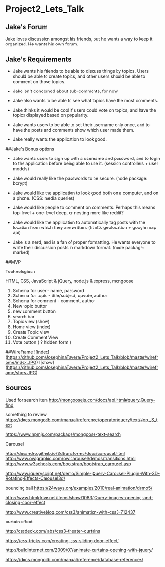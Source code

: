 # Project2_Lets_Talk

## Jake's Forum 
Jake loves discussion amongst his friends, but he wants a way to keep it organized. He wants his own forum.

## Jake's Requirements

- Jake wants his friends to be able to discuss things by topics. Users should be able to create topics, and other users should be able to comment on those topics.

- Jake isn't concerned about sub-comments, for now.

- Jake also wants to be able to see what topics have the most comments.

- Jake thinks it would be cool if users could vote on topics, and have the topics displayed based on popularity.

- Jake wants users to be able to set their username only once, and to have the posts and comments show which user made them.

- Jake really wants the application to look good.


##Jake's Bonus options

- Jake wants users to sign up with a username and password, and to login to the application before being able to use it. (session controllers + user models)

- Jake would really like the passwords to be secure. (node package: bcrypt)

- Jake would like the application to look good both on a computer, and on a phone. (CSS: media queries)

- Jake would like people to comment on comments. Perhaps this means top-level + one-level deep, or nesting more like reddit?

- Jake would like the application to automatically tag posts with the location from which they are written. (html5: geolocation + google map api)

- Jake is a nerd, and is a fan of proper formatting. He wants everyone to write their discussion posts in markdown format. (node package: marked)


##MVP 

Technologies :

HTML, CSS, JavaScript & jQuery, node.js & express, mongoose

  1. Schema for user - name, password
  2. Schema for topic - title/subject, upvote, author
  3. Schema for comment - comment, author
  4. New topic button
  5. new comment button
  6. search bar
  7. Topic view (show)
  8. Home view (index)
  9. Create Topic view
  10. Create Comment View
  11. Vote button ( ? hidden form )


##WireFrame 
![index] (https://github.com/JosephinaTavera/Project2_Lets_Talk/blob/master/wireframe/index.JPG)
![show] (https://github.com/JosephinaTavera/Project2_Lets_Talk/blob/master/wireframe/show.JPG)


## Sources

Used for search item
http://mongoosejs.com/docs/api.html#query_Query-find

something to review
https://docs.mongodb.com/manual/reference/operator/query/text/#op._S_text

https://www.npmjs.com/package/mongoose-text-search

Carousel

http://desandro.github.io/3dtransforms/docs/carousel.html
http://www.owlgraphic.com/owlcarousel/demos/transitions.html
http://www.w3schools.com/bootstrap/bootstrap_carousel.asp

http://www.jqueryscript.net/demo/Simple-jQuery-Carousel-Plugin-With-3D-Rotating-Effects-Carousel3d/

bouncing ball
https://24ways.org/examples/2010/real-animation/demo5/

http://www.htmldrive.net/items/show/1083/jQuery-images-opening-and-closing-door-effect

http://www.creativebloq.com/css3/animation-with-css3-712437

curtain effect

http://cssdeck.com/labs/css3-theater-curtains

https://css-tricks.com/creating-css-sliding-door-effect/

http://buildinternet.com/2009/07/animate-curtains-opening-with-jquery/



https://docs.mongodb.com/manual/reference/database-references/